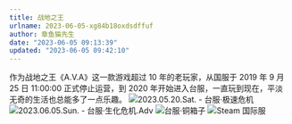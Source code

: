 ```yaml
---
title: 战地之王
urlname: 2023-06-05-xg84b18oxdsdffuf
author: 章鱼猫先生
date: "2023-06-05 09:13:39"
updated: "2023-06-05 09:42:10"
---
```


作为战地之王《A.V.A》这一款游戏超过 10 年的老玩家，从国服于 2019 年 9 月 25 日 11:00:00 正式停止运营，到 2020 年开始进入台服，一直玩到现在，平淡无奇的生活也总能多了一点乐趣。
![2023.05.20.Sat. - 台服·极速危机](https://shub-1251708715.cos.ap-guangzhou.myqcloud.com/elog-notebook-img/FmyzcrYd1zobC_Gc_fbMwM2TqQox.jpeg "2023.05.20.Sat. - 台服·极速危机") ![2023.06.05.Sun. - 台服·生化危机.Adv](https://shub-1251708715.cos.ap-guangzhou.myqcloud.com/elog-notebook-img/Fi1zAGARBgwaoPflLSoWDpfO0Gad.jpeg "2023.06.05.Sun. - 台服·生化危机.Adv")
![台服·铜箱子](https://shub-1251708715.cos.ap-guangzhou.myqcloud.com/elog-notebook-img/FplprU1jPMWJ8jdi3KG2EGLpgRqV.jpeg "台服·铜箱子") ![Steam 国际服](https://shub-1251708715.cos.ap-guangzhou.myqcloud.com/elog-notebook-img/Fsc7_k15ieP_RPERKnG5_i3Jaa-6.jpeg "Steam 国际服")
